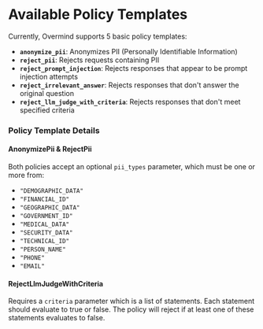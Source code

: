 # Available Policy Templates

Currently, Overmind supports 5 basic policy templates:

- **`anonymize_pii`**: Anonymizes PII (Personally Identifiable Information)
- **`reject_pii`**: Rejects requests containing PII
- **`reject_prompt_injection`**: Rejects responses that appear to be prompt injection attempts
- **`reject_irrelevant_answer`**: Rejects responses that don't answer the original question
- **`reject_llm_judge_with_criteria`**: Rejects responses that don't meet specified criteria

### Policy Template Details

#### AnonymizePii & RejectPii
Both policies accept an optional `pii_types` parameter, which must be one or more from:
- `"DEMOGRAPHIC_DATA"`
- `"FINANCIAL_ID"`
- `"GEOGRAPHIC_DATA"`
- `"GOVERNMENT_ID"`
- `"MEDICAL_DATA"`
- `"SECURITY_DATA"`
- `"TECHNICAL_ID"`
- `"PERSON_NAME"`
- `"PHONE"`
- `"EMAIL"`

#### RejectLlmJudgeWithCriteria
Requires a `criteria` parameter which is a list of statements. Each statement should evaluate to true or false. The policy will reject if at least one of these statements evaluates to false.

